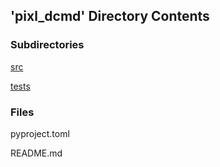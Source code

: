## 'pixl_dcmd' Directory Contents

### Subdirectories

[src](./src/README.md)

[tests](./tests/README.md)

### Files

pyproject.toml

README.md

